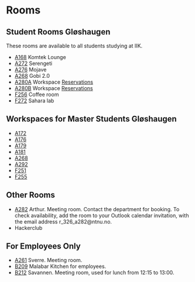 # Rooms

## Student Rooms Gløshaugen

These rooms are available to all students studying at IIK.

-   [A168](http://bit.ly/2r7mhUp) Komtek Lounge
-   [A272](http://bit.ly/2PeuC0h) Serengeti
-   [A276](http://bit.ly/362XAXR) Mojave
-   [A268](http://bit.ly/2rgzQAL) Gobi 2.0
-   [A280A](http://bit.ly/369rMAL) Workspace [Reservations](https://docs.google.com/spreadsheets/d/1X3Hb_-zogr8egZgwDPjRj7nbp523s4HAU4X6Dkem-Zw/edit?fbclid=IwAR3Mdz9rO4VbT2sQsUA-DdGhC7YSRkWMWM6KiPWgZTaHiv46uvEt17Bpm8o#gid=0)
-   [A280B](http://bit.ly/369rMAL) Workspace [Reservations](https://docs.google.com/spreadsheets/d/1X3Hb_-zogr8egZgwDPjRj7nbp523s4HAU4X6Dkem-Zw/edit?fbclid=IwAR3Mdz9rO4VbT2sQsUA-DdGhC7YSRkWMWM6KiPWgZTaHiv46uvEt17Bpm8o#gid=0)
-   [F256](http://bit.ly/2Pk6Zn2) Coffee room
-   [F272](http://bit.ly/2RxKPRh) Sahara lab

## Workspaces for Master Students Gløshaugen

-   [A172](http://bit.ly/2PgYBET)
-   [A176](http://bit.ly/2sG5uYH)
-   [A179](http://bit.ly/2OPrwku)
-   [A181](http://bit.ly/2Lpr6iF)
-   [A268](http://bit.ly/2rgzQAL) 
-   [A292](http://bit.ly/2LopANR)
-   [F251](http://bit.ly/2OP3WEm)
-   [F255](http://bit.ly/2r7GklB)

## Other Rooms

-   [A282](http://bit.ly/2rgqODS) Arthur. Meeting room.
	Contact the department for booking. To check availability, add the
	room to your Outlook calendar invitation, with the email address
	r_326_a282\@ntnu.no.
-   Hackerclub

## For Employees Only

-   [A261](http://bit.ly/2LnNHvO) Sverre. Meeting room.
-   [B209](http://bit.ly/2PgY8m7) Malabar Kitchen for
	employees.
-   [B212](http://bit.ly/364gZHW) Savannen. Meeting room, used
	for lunch from 12:15 to 13:00.
